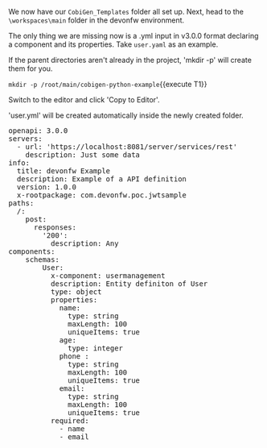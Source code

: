 We now have our `CobiGen_Templates` folder all set up. Next, head to the `\workspaces\main` folder in the devonfw environment. 

The only thing we are missing now is a .yml input in v3.0.0 format declaring a component and its properties. Take `user.yaml` as an example.



If the parent directories aren't already in the project, 'mkdir -p' will create them for you. 

`mkdir -p /root/main/cobigen-python-example`{{execute T1}}

Switch to the editor and click 'Copy to Editor'. 

'user.yml' will be created automatically inside the newly created folder.

<pre class="file" data-filename="main/cobigen-python-example/user.yml">
openapi: 3.0.0
servers:
  - url: &#39;https://localhost:8081/server/services/rest&#39;
    description: Just some data
info:
  title: devonfw Example
  description: Example of a API definition
  version: 1.0.0
  x-rootpackage: com.devonfw.poc.jwtsample
paths:
  /:
    post:
      responses:
        &#39;200&#39;:
          description: Any
components:
    schemas:
        User:
          x-component: usermanagement
          description: Entity definiton of User
          type: object
          properties:
            name:
              type: string
              maxLength: 100
              uniqueItems: true            
            age:
              type: integer
            phone :
              type: string
              maxLength: 100
              uniqueItems: true
            email:
              type: string
              maxLength: 100
              uniqueItems: true              
          required:
            - name
            - email
</pre>

